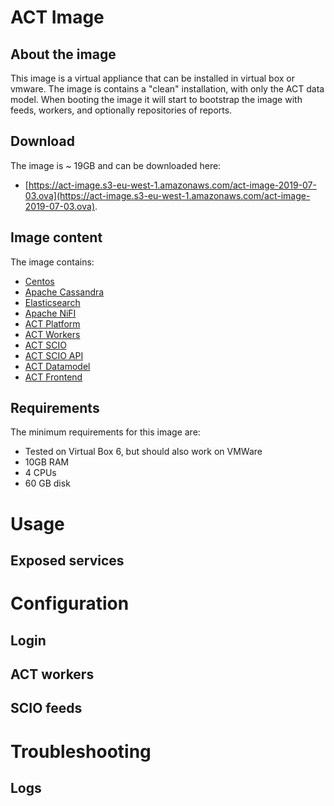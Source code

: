 
# ACT Image

## About the image

This image is a virtual appliance that can be installed in virtual box or vmware. The image is contains a "clean" installation, with only the ACT data model. When booting the image it will start to bootstrap the image with feeds, workers, and optionally repositories of reports.

## Download

The image is ~ 19GB and can be downloaded here:

* [https://act-image.s3-eu-west-1.amazonaws.com/act-image-2019-07-03.ova](https://act-image.s3-eu-west-1.amazonaws.com/act-image-2019-07-03.ova).

## Image content

The image contains:

* [Centos](https://www.centos.org/)
* [Apache Cassandra](http://cassandra.apache.org/)
* [Elasticsearch](https://www.elastic.co/)
* [Apache NiFI](https://nifi.apache.org/)
* [ACT Platform](https://github.com/mnemonic-no/act-platform)
* [ACT Workers](https://github.com/mnemonic-no/act-workers)
* [ACT SCIO](https://github.com/mnemonic-no/act-scio)
* [ACT SCIO API](https://github.com/mnemonic-no/act-scio-api)
* [ACT Datamodel](https://github.com/mnemonic-no/act-types)
* [ACT Frontend](https://github.com/mnemonic-no/act-frontend)

## Requirements

The minimum requirements for this image are:

* Tested on Virtual Box 6, but should also work on VMWare
* 10GB RAM
* 4 CPUs
* 60 GB disk

# Usage

## Exposed services



# Configuration

## Login

## ACT workers

## SCIO feeds

# Troubleshooting

## Logs
